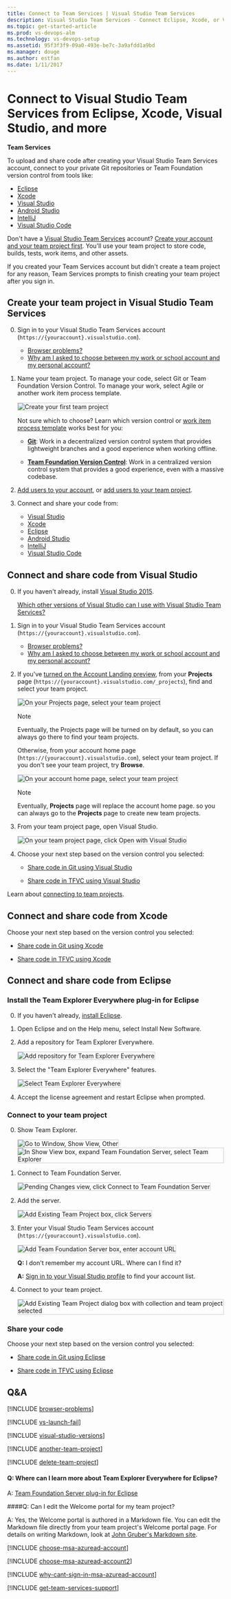 ```yaml
---
title: Connect to Team Services | Visual Studio Team Services
description: Visual Studio Team Services - Connect Eclipse, Xcode, or Visual Studio to Visual Studio Team Services (VSTS, Visual Studio Online, VSO)
ms.topic: get-started-article
ms.prod: vs-devops-alm
ms.technology: vs-devops-setup
ms.assetid: 95f3f3f9-09a0-493e-be7c-3a9afdd1a9bd
ms.manager: douge
ms.author: estfan
ms.date: 1/11/2017
---
```


# Connect to Visual Studio Team Services from Eclipse, Xcode, Visual Studio, and more

**Team Services**

To upload and share code after creating your Visual Studio Team Services account, 
connect to your private Git repositories or Team Foundation version control from tools like:

*	[Eclipse](#eclipse)
*	[Xcode](#xcode)
*	[Visual Studio](#vs)
*	[Android Studio](http://java.visualstudio.com/Docs/tools/androidstudio)
*	[IntelliJ](http://java.visualstudio.com/Docs/tools/intelliJ)
*	[Visual Studio Code](https://code.visualstudio.com/docs/editor/versioncontrol)

Don't have a [Visual Studio Team Services](https://www.visualstudio.com/products/visual-studio-team-services-vs) 
account? [Create your account and your team project first](sign-up-for-visual-studio-team-services.md). 
You'll use your team project to store code, 
builds, tests, work items, and other assets. 

If you created your Team Services account 
but didn't create a team project for any reason, 
Team Services prompts to finish creating your 
team project after you sign in.

<a name="createteamproject"></a>
##	Create your team project in Visual Studio Team Services

0. Sign in to your Visual Studio Team Services account 
(```https://{youraccount}.visualstudio.com```). 

	*	[Browser problems?](#browser-problems)
	*	[Why am I asked to choose between my work or school account and my personal account?](#ChooseOrgAcctMSAcct)

0. Name your team project. 
To manage your code, select Git or Team Foundation Version Control. 
To manage your work, select Agile or another work item process template. 

	<img alt="Create your first team project" src="../../_shared/_img/create-team-project-updated.png" style="border: 1px solid #CCCCCC">

	Not sure which to choose? Learn which version control 
	or [work item process template](../../work/guidance/choose-process.md) 
	works best for you:

	*	[**Git**](../../git/overview.md): 
	Work in a decentralized version 
	control system that provides lightweight 
	branches and a good experience when working offline.

	*	[**Team Foundation Version Control**](../../tfvc/overview.md): 
	Work in a centralized version control system that 
	provides a good experience, even with a massive codebase.

0.	[Add users to your account](add-account-users-assign-access-levels-team-services.md), 
or [add users to your team project](add-team-members-vs.md). 

0. Connect and share your code from:

	* [Visual Studio](#vs)
	* [Xcode](#xcode)
	* [Eclipse](#eclipse)
	* [Android Studio](http://java.visualstudio.com/Docs/tools/androidstudio)
	* [IntelliJ](http://java.visualstudio.com/Docs/tools/intelliJ)
	* [Visual Studio Code](https://code.visualstudio.com/docs/editor/versioncontrol)

<a name="vs"></a>
## Connect and share code from Visual Studio

0.	If you haven't already, install 
[Visual Studio 2015](https://go.microsoft.com/fwlink/?LinkId=309297&clcid=0x409&slcid=0x409).

	[Which other versions of Visual Studio can I use with Visual Studio Team Services?](#vs-versions)

0.  Sign in to your Visual Studio Team Services account 
(```https://{youraccount}.visualstudio.com```). 

	*	[Browser problems?](#browser-problems) 
	*	[Why am I asked to choose between my work or school account and my personal account?](#ChooseOrgAcctMSAcct)

0.	If you've [turned on the Account Landing preview](../../connect/account-home-pages.md), 
from your **Projects** page (```https://{youraccount}.visualstudio.com/_projects```), 
find and select your team project.

	<img alt="On your Projects page, select your team project" src="../../_shared/_img/select-team-project-updated-ui.png" style="border: 1px solid #CCCCCC" />

	> [!NOTE]
	> Eventually, the Projects page will be turned on by default, 
	> so you can always go there to find your team projects. 

	Otherwise, from your account home page 
	(```https://{youraccount}.visualstudio.com```), 
	select your team project. If you don't see your team project, 
	try **Browse**.

	<img alt="On your account home page, select your team project" src="./_img/_shared/select-team-project-new-ui.png" style="border: 1px solid #CCCCCC" />

	> [!NOTE]
	> Eventually, **Projects** page will replace the account home page. 
	> so you can always go to the **Projects** page to create new team projects. 

0.  From your team project page, open Visual Studio.

	<img src="./_img/connect-to-visual-studio-team-services/open-visual-studio.png" alt="On your team project page, click Open with Visual Studio" style="border: 1px solid #CCCCCC">

0.	Choose your next step based on the version control you selected:

	*	[Share code in Git using Visual Studio](../../git/share-your-code-in-git-vs.md)

	*	[Share code in TFVC using Visual Studio](../../tfvc/share-your-code-in-tfvc-vs.md#workspace)

Learn about [connecting to team projects](../../connect/connect-team-projects.md).

<a name="xcode"></a>
## Connect and share code from Xcode

Choose your next step based on the version control you selected:

 * [Share code in Git using Xcode](../../git/share-your-code-in-git-xcode.md)

 * [Share code in TFVC using Xcode](../../tfvc/share-your-code-in-tfvc-xcode.md)

<a name="eclipse"></a>
## Connect and share code from Eclipse

<a name="TEEInstall"></a>
### Install the Team Explorer Everywhere plug-in for Eclipse

0.	If you haven't already, [install Eclipse](http://go.microsoft.com/fwlink/?LinkID=247298).

0.	Open Eclipse and on the Help menu, select Install New Software. 

0.	Add a repository for Team Explorer Everywhere.

	<img src="./_img/connect-to-visual-studio-online-eclipse/add-site.png" alt="Add repository for Team Explorer Everywhere" style="border: 1px solid #CCCCCC">

0.	Select the "Team Explorer Everywhere" features.

	<img src="./_img/connect-to-visual-studio-online-eclipse/select-tee-for-install.png" alt="Select Team Explorer Everywhere" style="border: 1px solid #CCCCCC">

5.	Accept the license agreement and restart Eclipse when prompted.

<a name="TEEConnect"></a>
### Connect to your team project

0. Show Team Explorer.

	<img src="./_img/connect-to-visual-studio-online-eclipse/show-view.png" alt="Go to Window, Show View, Other" style="border: 1px solid #CCCCCC">

	<img src="./_img/connect-to-visual-studio-online-eclipse/team-explorer-view.png" alt="In Show View box, expand Team Foundation Server, select Team Explorer" style="border: 1px solid #CCCCCC">

0. Connect to Team Foundation Server.

	<img src="./_img/connect-to-visual-studio-online-eclipse/connect-to-tfs.jpg" alt="Pending Changes view, click Connect to Team Foundation Server" style="border: 1px solid #CCCCCC">

0. Add the server. 

	<img src="./_img/connect-to-visual-studio-online-eclipse/add-servers.png" alt="Add Existing Team Project box, click Servers" style="border: 1px solid #CCCCCC">

0.	Enter your Visual Studio Team Services account (```https://{youraccount}.visualstudio.com```).

	<img src="./_img/connect-to-visual-studio-online-eclipse/add-server.png" alt="Add Team Foundation Server box, enter account URL" style="border: 1px solid #CCCCCC">
 
	**Q:**	I don't remember my account URL. Where can I find it? 
 
	**A:**	[Sign in to your Visual Studio profile](https://go.microsoft.com/fwlink/?LinkID=309329) 
	to find your account list.

0. Connect to your team project.

	<img src="../../_shared/_img/add-existing-team-project.png" alt="Add Existing Team Project dialog box with collection and team project selected" style="border: 1px solid #CCCCCC">

### Share your code

Choose your next step based on the version control you selected:

 * [Share code in Git using Eclipse](../../git/share-your-code-in-git-eclipse.md)

 * [Share code in TFVC using Eclipse](../../tfvc/share-your-code-in-tfvc-eclipse.md)

## Q&A

<!-- BEGINSECTION class="md-qanda" -->

<a name="browser-problems"></a>

[!INCLUDE [browser-problems](../../_shared/qa-browser-problems.md)]

[!INCLUDE [vs-launch-fail](../../_shared/qa-vs-launch-fail.md)]

<a name="vs-versions"></a>

[!INCLUDE [visual-studio-versions](../../_shared/qa-visual-studio-versions.md)]

<a name="another-team-project"></a>

[!INCLUDE [another-team-project](../../_shared/qa-another-team-project.md)]

[!INCLUDE [delete-team-project](../../_shared/qa-delete-team-project.md)]

#### Q: Where can I learn more about Team Explorer Everywhere for Eclipse?

A: [Team Foundation Server plug-in for Eclipse](http://msdn.microsoft.com/library/gg413285.aspx)

<a name="EditWelcomePortal"></a>
####Q:	Can I edit the Welcome portal for my team project?

A:	Yes, the Welcome portal is authored in a Markdown file. 
You can edit the Markdown file directly from your team 
project's Welcome portal page. For details on writing 
Markdown, look at 
[John Gruber's Markdown site](http://daringfireball.net/projects/markdown/).

<a name="ChooseOrgAcctMSAcct"></a>

[!INCLUDE [choose-msa-azuread-account](../../_shared/qa-choose-msa-azuread-account.md)]

[!INCLUDE [choose-msa-azuread-account2](../../_shared/qa-choose-msa-azuread-account2.md)]

[!INCLUDE [why-cant-sign-in-msa-azuread-account](../../_shared/qa-why-cant-sign-in-msa-azuread-account.md)]

<a name="get-support"></a>

[!INCLUDE [get-team-services-support](../../_shared/qa-get-team-services-support.md)]

<!-- ENDSECTION --> 


 

